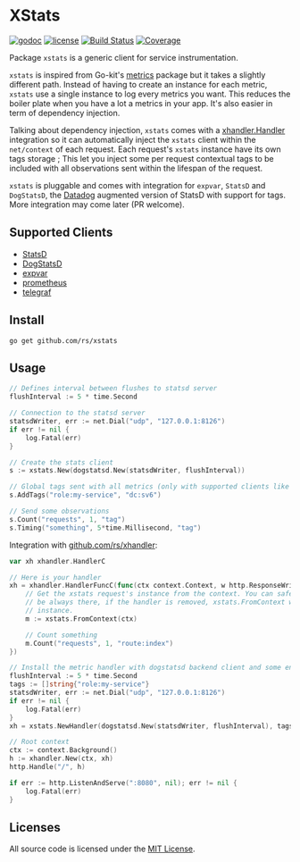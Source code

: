# XStats

[![godoc](http://img.shields.io/badge/godoc-reference-blue.svg?style=flat)](https://godoc.org/github.com/rs/xstats) [![license](http://img.shields.io/badge/license-MIT-red.svg?style=flat)](https://raw.githubusercontent.com/rs/xstats/master/LICENSE) [![Build Status](https://travis-ci.org/rs/xstats.svg?branch=master)](https://travis-ci.org/rs/xstats) [![Coverage](http://gocover.io/_badge/github.com/rs/xstats)](http://gocover.io/github.com/rs/xstats)

Package `xstats` is a generic client for service instrumentation.

`xstats` is inspired from Go-kit's [metrics](https://github.com/go-kit/kit/tree/master/metrics) package but it takes a slightly different path. Instead of having to create an instance for each metric, `xstats` use a single instance to log every metrics you want. This reduces the boiler plate when you have a lot a metrics in your app. It's also easier in term of dependency injection.

Talking about dependency injection, `xstats` comes with a [xhandler.Handler](https://github.com/rs/xhandler) integration so it can automatically inject the `xstats` client within the `net/context` of each request. Each request's `xstats` instance have its own tags storage ; This let you inject some per request contextual tags to be included with all observations sent within the lifespan of the request.

`xstats` is pluggable and comes with integration for `expvar`, `StatsD` and `DogStatsD`, the [Datadog](http://datadoghq.com) augmented version of StatsD with support for tags. More integration may come later (PR welcome).

## Supported Clients

- [StatsD](https://github.com/b/statsd_spec)
- [DogStatsD](http://docs.datadoghq.com/guides/dogstatsd/#datagram-format)
- [expvar](https://golang.org/pkg/expvar/)
- [prometheus](https://github.com/prometheus/client_golang)
- [telegraf](https://influxdata.com/blog/getting-started-with-sending-statsd-metrics-to-telegraf-influxdb)

## Install

    go get github.com/rs/xstats

## Usage

```go
// Defines interval between flushes to statsd server
flushInterval := 5 * time.Second

// Connection to the statsd server
statsdWriter, err := net.Dial("udp", "127.0.0.1:8126")
if err != nil {
    log.Fatal(err)
}

// Create the stats client
s := xstats.New(dogstatsd.New(statsdWriter, flushInterval))

// Global tags sent with all metrics (only with supported clients like datadog's)
s.AddTags("role:my-service", "dc:sv6")

// Send some observations
s.Count("requests", 1, "tag")
s.Timing("something", 5*time.Millisecond, "tag")
```

Integration with [github.com/rs/xhandler](https://github.com/rs/xhandler):

```go
var xh xhandler.HandlerC

// Here is your handler
xh = xhandler.HandlerFuncC(func(ctx context.Context, w http.ResponseWriter, r *http.Request) {
    // Get the xstats request's instance from the context. You can safely assume it will
    // be always there, if the handler is removed, xstats.FromContext will return a nop
    // instance.
    m := xstats.FromContext(ctx)

    // Count something
    m.Count("requests", 1, "route:index")
})

// Install the metric handler with dogstatsd backend client and some env tags
flushInterval := 5 * time.Second
tags := []string{"role:my-service"}
statsdWriter, err := net.Dial("udp", "127.0.0.1:8126")
if err != nil {
    log.Fatal(err)
}
xh = xstats.NewHandler(dogstatsd.New(statsdWriter, flushInterval), tags, xh)

// Root context
ctx := context.Background()
h := xhandler.New(ctx, xh)
http.Handle("/", h)

if err := http.ListenAndServe(":8080", nil); err != nil {
    log.Fatal(err)
}
```

## Licenses

All source code is licensed under the [MIT License](https://raw.github.com/rs/xstats/master/LICENSE).
